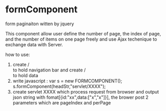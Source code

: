 formComponent
=============

form paginaiton witten by jquery

This component allow user define the number of page, the index of page, and the number of items on one page freely and use Ajax techenique to exchange data with Server.

how to use:
1. create /<div class="holder"/> to hold navigation bar and create /<div class="table"/> to hold data
2. write javascript :
      var s = new FORMCOMPONENT();
	s.formComponent(headStr,"servlet/XXXX");
3. create servlet XXXX which process request from browser and output json string with fomat[{id:"xx",data:["x","x"]}], the brower post 2 parameters which are pageIndex and perPage
